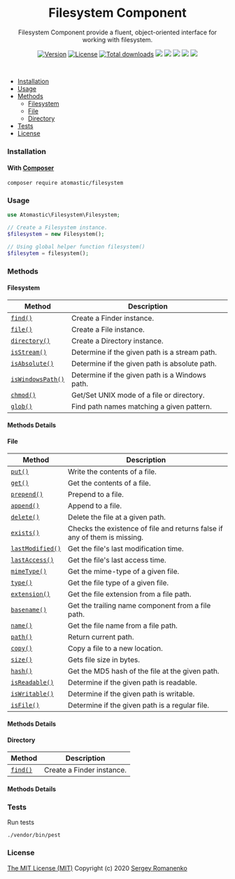 <h1 align="center">Filesystem Component</h1>
<p align="center">
Filesystem Component provide a fluent, object-oriented interface for working with filesystem.
</p>
<p align="center">
<a href="https://github.com/atomastic/filesystem/releases"><img alt="Version" src="https://img.shields.io/github/release/atomastic/filesystem.svg?label=version&color=green"></a> <a href="https://github.com/atomastic/filesystem"><img src="https://img.shields.io/badge/license-MIT-blue.svg?color=green" alt="License"></a> <a href="https://github.com/atomastic/filesystem"><img src="https://img.shields.io/github/downloads/atomastic/filesystem/total.svg?color=green" alt="Total downloads"></a> <img src="https://github.com/atomastic/filesystem/workflows/Static%20Analysis/badge.svg?branch=dev"> <img src="https://github.com/atomastic/filesystem/workflows/Tests/badge.svg">
  <a href="https://app.codacy.com/gh/atomastic/filesystem?utm_source=github.com&utm_medium=referral&utm_content=atomastic/filesystem&utm_campaign=Badge_Grade"><img src="https://api.codacy.com/project/badge/Grade/990baa96ada542f9ae21a41c2a25ddf9"></a> <a href="https://codeclimate.com/github/atomastic/filesystem/maintainability"><img src="https://api.codeclimate.com/v1/badges/ecbddff212c0e3a61216/maintainability" /></a> <a href="https://app.fossa.com/projects/git%2Bgithub.com%2Fatomastic%2Ffilesystem?ref=badge_shield" alt="FOSSA Status"><img src="https://app.fossa.com/api/projects/git%2Bgithub.com%2Fatomastic%2Ffilesystem.svg?type=shield"/></a>
</p>

<br>

* [Installation](#installation)
* [Usage](#usage)
* [Methods](#methods)
  - [Filesystem](#filesystem)
  - [File](#file)
  - [Directory](#directory)
* [Tests](#tests)
* [License](#license)

### Installation

#### With [Composer](https://getcomposer.org)

```
composer require atomastic/filesystem
```

### Usage

```php
use Atomastic\Filesystem\Filesystem;

// Create a Filesystem instance.
$filesystem = new Filesystem();

// Using global helper function filesystem()
$filesytem = filesystem();
```

### Methods

#### Filesystem

| Method | Description |
|---|---|
| <a href="#filesytem_find">`find()`</a> | Create a Finder instance. |
| <a href="#filesytem_file">`file()`</a> | Create a File instance. |
| <a href="#filesytem_directory">`directory()`</a> | Create a Directory instance. |
| <a href="#filesytem_isStream">`isStream()`</a> | Determine if the given path is a stream path. |
| <a href="#filesytem_isAbsolute">`isAbsolute()`</a> | Determine if the given path is absolute path. |
| <a href="#filesytem_isWindowsPath">`isWindowsPath()`</a> | Determine if the given path is a Windows path. |
| <a href="#filesytem_chmod">`chmod()`</a> | Get/Set UNIX mode of a file or directory. |
| <a href="#filesytem_glob">`glob()`</a> | Find path names matching a given pattern. |

#### Methods Details

#### File

| Method | Description |
|---|---|
| <a href="#file_put">`put()`</a> | Write the contents of a file. |
| <a href="#file_get">`get()`</a> | Get the contents of a file. |
| <a href="#file_prepend">`prepend()`</a> | Prepend to a file. |
| <a href="#file_append">`append()`</a> | Append to a file. |
| <a href="#file_delete">`delete()`</a> | Delete the file at a given path. |
| <a href="#file_exists">`exists()`</a> | Checks the existence of file and returns false if any of them is missing. |
| <a href="#file_lastModified">`lastModified()`</a> | Get the file's last modification time. |
| <a href="#file_lastAccess">`lastAccess()`</a> | Get the file's last access time. |
| <a href="#file_mimeType">`mimeType()`</a> | Get the mime-type of a given file. |
| <a href="#file_type">`type()`</a> | Get the file type of a given file. |
| <a href="#file_extension">`extension()`</a> | Get the file extension from a file path. |
| <a href="#file_basename">`basename()`</a> | Get the trailing name component from a file path. |
| <a href="#file_name">`name()`</a> | Get the file name from a file path. |
| <a href="#file_path">`path()`</a> | Return current path. |
| <a href="#file_copy">`copy()`</a> | Copy a file to a new location. |
| <a href="#file_size">`size()`</a> | Gets file size in bytes. |
| <a href="#file_hash">`hash()`</a> | Get the MD5 hash of the file at the given path. |
| <a href="#file_isReadable">`isReadable()`</a> | Determine if the given path is readable. |
| <a href="#file_isWritable">`isWritable()`</a> | Determine if the given path is writable. |
| <a href="#file_isFile">`isFile()`</a> | Determine if the given path is a regular file. |

#### Methods Details

#### Directory

| Method | Description |
|---|---|
| <a href="#filesytem_directory">`find()`</a> | Create a Finder instance. |

#### Methods Details

### Tests

Run tests

```
./vendor/bin/pest
```

### License
[The MIT License (MIT)](https://github.com/atomastic/filesytem/blob/master/LICENSE.txt)
Copyright (c) 2020 [Sergey Romanenko](https://github.com/Awilum)
